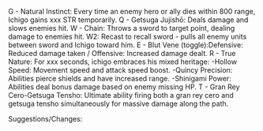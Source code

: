 G - Natural Instinct: Every time an enemy hero or ally dies within 800 range, Ichigo gains xxx STR temporarily.
Q - Getsuga Jujishō: Deals damage and slows enemies hit.
W - Chain: Throws a sword to target point, dealing damage to enemies hit. W2: Recast to recall sword - pulls all enemy units between sword and Ichigo toward him.
E - Blut Vene (toggle):Defensive: Reduced damage taken / Offensive: Increased damage dealt.
R - True Nature: For xxx seconds, ichigo embraces his mixed heritage:
     -Hollow Speed: Movement speed and attack speed boost. 
     -Quincy Precision: Abilities pierce shields and have increased range.
     -Shinigami Power: Abilities deal bonus damage based on enemy missing HP.
T - Gran Rey Cero-Getsuga Tensho: Ultimate ability firing both a gran rey cero and getsuga tensho simultaneously for massive damage along the path.

Suggestions/Changes:
